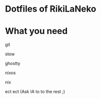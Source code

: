 # Dotfiles of RikiLaNeko

# What you need

git

stow

ghostty

nixos

nix

ect ect (Ask IA to to the rest ;)
```
```
